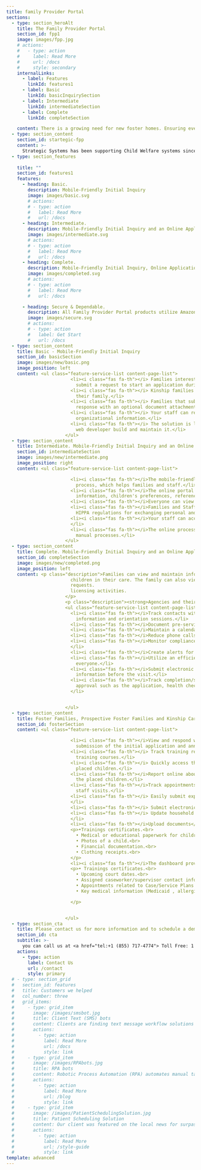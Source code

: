 ```yaml
---
title: family Provider Portal
sections:
  - type: section_heroAlt
    title: The Family Provider Portal
    section_id: fpp1
    image: images/fpp.jpg
    # actions:
    #   - type: action
    #     label: Read More
    #     url: /docs
    #     style: secondary
    internalLinks:
      - label: Features
        linkId: features1
      - label: Basic
        linkId: basicInquirySection
      - label: Intermediate
        linkId: intermediateSection
      - label: Complete
        linkId: completeSection

    content: There is a growing need for new foster homes. Ensuring every child has a safe, happy, and healthy permanent homes is a substantial effort. All Child Welfare information must be carefully maintained, reviewed, and verified. The Family Provider Portal makes it easier for agencies and families to stay informed any day, anytime, and anywhere.
  - type: section_content
    section_id: startegic-fpp
    content: >-
      Strategic Systems has been supporting Child Welfare systems since it was founded over 16 years ago. Our HuLink Family Provider Portal (FPP) subscription options are convenient and cost-effective. Getting started is as easy as adding a button or a link to your existing web site.<p>     This secure portal supports convenient continuous communication and engagement making it is easy to view or request information via a web browser or mobile device. There are never any wait times. The quality of information received is improved because the family can directly submit information promptly. Better information benefits the child(ren) and everyone concerned. Seamless Integration with your existing child welfare system eliminates duplicate data entry.</p>
  - type: section_features 
 
    title: ""
    section_id: features1
    features:
      - heading: Basic.
        description: Mobile-Friendly Initial Inquiry
        image: images/basic.svg
        # actions:
        # - type: action
        #   label: Read More
        #   url: /docs
      - heading: Intermediate.
        description: Mobile-Friendly Initial Inquiry and an Online Application Process
        image: images/intermediate.svg
        # actions:
        # - type: action
        #   label: Read More
        #   url: /docs
      - heading: Complete.
        description: Mobile-Friendly Initial Inquiry, Online Application, Placement, Appointment, Expense, Training processes, and more.
        image: images/completed.svg
        # actions:
        # - type: action
        #   label: Read More
        #   url: /docs

      - heading: Secure & Dependable.
        description: All Family Provider Portal products utilize Amazon Web Services (AWS). Federal, state, and local agencies rely on AWS for world-class security, protection, and compliance.
        image: images/secure.svg
        # actions:
        # - type: action
        #   label: Get Start
        #   url: /docs
  - type: section_content
    title: Basic - Mobile-Friendly Initial Inquiry
    section_id: basicSection
    image: images/new/basic.png
    image_position: left
    content: <ul class="feature-service-list content-page-list">
                        <li><i class="fas fa-th"></i> Families interested in Adoption, Foster Care, and Kinship care can
                          submit a request to start an application during the day or night.</li>
                        <li><i class="fas fa-th"></i> Kinship families can make specific inquiries about children in
                          their family.</li>
                        <li><i class="fas fa-th"></i> Families that submit an inquiry will receive a customized email
                          response with an optional document attachment to provide them more information.</li>
                        <li><i class="fas fa-th"></i> Your staff can review the inquiries, add users, and edit other
                          organizational information.</li>
                        <li><i class="fas fa-th"></i> The solution is less expensive and time-consuming than having a
                          web developer build and maintain it.</li>
                      </ul>
  - type: section_content
    title: Intermediate. Mobile-Friendly Initial Inquiry and an Online Application Process
    section_id: intermediateSection
    image: images/new/intermediate.png
    image_position: right
    content: <ul class="feature-service-list content-page-list">

                        <li><i class="fas fa-th"></i>The mobile-friendly portal provides an efficient online application
                          process, which helps families and staff.</li>
                        <li><i class="fas fa-th"></i>The online portal guides the family through submitting application
                          information, children's preferences, references and upload necessary documents.</li>
                        <li><i class="fas fa-th"></i>Everyone can view updates and progress at any time.</li>
                        <li><i class="fas fa-th"></i>Families and Staff can securely exchange messages to comply with
                          HIPPA regulations for exchanging personal and medical information.</li>
                        <li><i class="fas fa-th"></i>Your staff can accept the application or request follow up items.
                        </li>
                        <li><i class="fas fa-th"></i>The online process is affordable and less time consuming than
                          manual processes.</li>
                      </ul>
  - type: section_content
    title: Complete. Mobile-Friendly Initial Inquiry and an Online Application Process
    section_id: completeSection
    image: images/new/completed.png
    image_position: left
    content: <p class="description">Families can view and maintain information about their household and
                        children in their care. The family can also view more information about potential placement
                        requests.
                        licensing activities.
                      </p>
                      <p class="description"><strong>Agencies and their providers can:</strong> </p>
                      <ul class="feature-service-list content-page-list">
                        <li><i class="fas fa-th"></i>Track contacts with prospective foster families, including
                          information and orientation sessions.</li>
                        <li><i class="fas fa-th"></i>Document pre-service and ongoing trainings.</li>
                        <li><i class="fas fa-th"></i>Maintain a calendar of upcoming trainings and events.</li>
                        <li><i class="fas fa-th"></i>Reduce phone calls and time waiting on hold.</li>
                        <li><i class="fas fa-th"></i>Monitor compliance with initial and ongoing training requirements.
                        </li>
                        <li><i class="fas fa-th"></i>Create alerts for key milestones, renewals, and re-approvals.</li>
                        <li><i class="fas fa-th"></i>Utilize an efficient online licensing process, which helps
                          everyone.</li>
                        <li><i class="fas fa-th"></i>Submit electronic home study/assessment questions to collect
                          information before the visit.</li>
                        <li><i class="fas fa-th"></i>Track completion/submission of documents and requirements for
                          approval such as the application, health checks, home study, background checks, budget, etc.
                        </li>


                      </ul>
  - type: section_content
    title: Foster Families, Prospective Foster Families and Kinship Caregivers can
    section_id: fosterSection
    content: <ul class="feature-service-list content-page-list">

                        <li><i class="fas fa-th"></i>View and respond with the online licensing process including the
                          submission of the initial application and annual renewals.</li>
                        <li><i class="fas fa-th"></i> Track training requirements and progress, explore and enroll in
                          training courses.</li>
                        <li><i class="fas fa-th"></i> Quickly access the information about the potential matches and
                          placed children.</li>
                        <li><i class="fas fa-th"></i>Report online about any health or education changes or progress for
                          the placed children.</li>
                        <li><i class="fas fa-th"></i>Track appointments related to placed children, training, and agency
                          staff visits.</li>
                        <li><i class="fas fa-th"></i> Easily submit expenses and check information on payments online.
                        </li>
                        <li><i class="fas fa-th"></i> Submit electronic applications and annual updates.</li>
                        <li><i class="fas fa-th"></i> Update household composition, contact information &amp; availability.
                        </li>
                        <li><i class="fas fa-th"></i>Upload documents</li>
                        <p>•Trainings certificates.<br>
                          • Medical or educational paperwork for children placed in the home.<br>
                          • Photos of a child.<br>
                          • Financial documentation.<br>
                          • Clothing receipts.<br>
                        </p>
                        <li><i class="fas fa-th"></i>The dashboard provides</li>
                        <p>• Trainings certificates.<br>
                          • Upcoming court dates.<br>
                          • Assigned caseworker/supervisor contact information.<br>
                          • Appointments related to Case/Service Plans and Visitation Plan.<br>
                          • Key medical information (Medicaid , allergies, medications, etc.).

                        </p>


                      </ul>
  - type: section_cta
    title: Please contact us for more information and to schedule a demonstration.
    section_id: cta
    subtitle: >-
      you can call us at <a href="tel:+1 (855) 717-4774"> Toll Free: 1 (855) 717-4774</a>
    actions:
      - type: action
        label: Contact Us
        url: /contact
        style: primary
  # - type: section_grid
  #   section_id: features
  #   title: Customers we helped
  #   col_number: three
  #   grid_items:
  #     - type: grid_item
  #       image: /images/smsbot.jpg
  #       title: Client Text (SMS) bots
  #       content: Clients are finding text message workflow solutions are more convenient for those they serve and reduce the demand on call center and email processes. Strategic Systems implemented an SMS solution to support COVID-19 Unemployment weekly claims.
  #       actions:
  #         - type: action
  #           label: Read More
  #           url: /docs
  #           style: link
  #     - type: grid_item
  #       image: /images/RPAbots.jpg
  #       title: RPA bots
  #       content: Robotic Process Automation (RPA) automates manual tasks freeing up staff for more important activities. Strategic Systems’ RPA solution helped deploy the largest increase in Ohio history for DSP reimbursement rates.
  #       actions:
  #         - type: action
  #           label: Read More
  #           url: /blog
  #           style: link
  #     - type: grid_item
  #       image: /images/PatientSchedulingSolution.jpg
  #       title: Patient Scheduling Solution
  #       content: Our client was featured on the local news for surpassing their one day COVID-19 testing record. The AWS product solution is easy for the public to use and automatically scaled to meet demand. Electronic Health Record integration will support Vaccine deployment.
  #       actions:
  #         - type: action
  #           label: Read More
  #           url: /style-guide
  #           style: link                    
template: advanced
---
```

